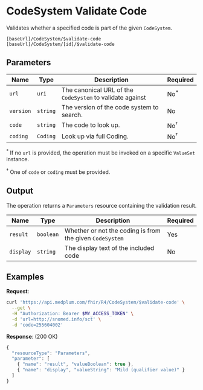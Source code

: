 # CodeSystem Validate Code

Validates whether a specified code is part of the given `CodeSystem`.

```
[baseUrl]/CodeSystem/$validate-code
[baseUrl]/CodeSystem/[id]/$validate-code
```

## Parameters

| Name      | Type     | Description                                               | Required              |
| --------- | -------- | --------------------------------------------------------- | --------------------- |
| `url`     | `uri`    | The canonical URL of the `CodeSystem` to validate against | No<sup>\*</sup>       |
| `version` | `string` | The version of the code system to search.                 | No                    |
| `code`    | `string` | The code to look up.                                      | No<sup>&#x2020;</sup> |
| `coding`  | `Coding` | Look up via full Coding.                                  | No<sup>&#x2020;</sup> |

<sup>\*</sup> If no `url` is provided, the operation must be invoked on a specific `ValueSet` instance.

<sup>&#x2020;</sup> One of `code` or `coding` must be provided.

## Output

The operation returns a `Parameters` resource containing the validation result.

| Name      | Type      | Description                                              | Required |
| --------- | --------- | -------------------------------------------------------- | -------- |
| `result`  | `boolean` | Whether or not the coding is from the given `CodeSystem` | Yes      |
| `display` | `string`  | The display text of the included code                    | No       |

## Examples

**Request**:

```bash
curl 'https://api.medplum.com/fhir/R4/CodeSystem/$validate-code' \
  --get \
  -H "Authorization: Bearer $MY_ACCESS_TOKEN" \
  -d 'url=http://snomed.info/sct' \
  -d 'code=255604002'
```

**Response**: (200 OK)

```js
{
  "resourceType": "Parameters",
  "parameter": [
    { "name": "result", "valueBoolean": true },
    { "name": "display", "valueString": "Mild (qualifier value)" }
  ]
}
```
